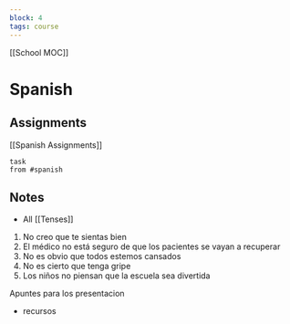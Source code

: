 ```yaml
---
block: 4
tags: course
---
```


[[School MOC]]
# Spanish


## Assignments
[[Spanish Assignments]]
```dataview
task
from #spanish 
```

## Notes
- All [[Tenses]]

1. No creo que te sientas bien
2. El médico no está seguro de que los pacientes se vayan a recuperar
3. No es obvio que todos estemos cansados
4. No es cierto que tenga gripe
5. Los niños no piensan que la escuela sea divertida

Apuntes para los presentacion
- recursos
